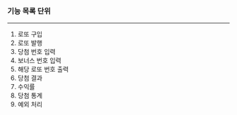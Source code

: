 <h3>기능 목록 단위</h3>

<hr>

<ol>
    <li>로또 구입</li>
    <li>로또 발행</li>
    <li>당첨 번호 입력</li>
    <li>보너스 번호 입력</li>
    <li>해당 로또 번호 출력</li>
    <li>당첨 결과</li>
    <li>수익률</li>
    <li>당첨 통계</li>
    <li>예외 처리</li>
</ol>
